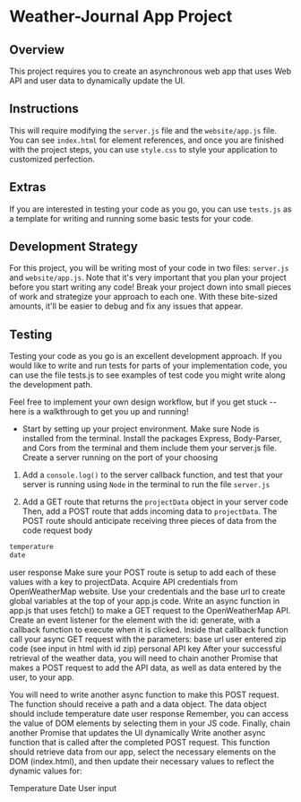 # Weather-Journal App Project

## Overview
This project requires you to create an asynchronous web app that uses Web API and user data to dynamically update the UI. 

## Instructions
This will require modifying the `server.js` file and the `website/app.js` file. You can see `index.html` for element references, and once you are finished with the project steps, you can use `style.css` to style your application to customized perfection.

## Extras
If you are interested in testing your code as you go, you can use `tests.js` as a template for writing and running some basic tests for your code.
## Development Strategy
For this project, you will be writing most of your code in two files: `server.js` and `website/app.js`. Note that it's very important that you plan your project before you start writing any code! Break your project down into small pieces of work and strategize your approach to each one. With these bite-sized amounts, it'll be easier to debug and fix any issues that appear.

## Testing
Testing your code as you go is an excellent development approach. If you would like to write and run tests for parts of your implementation code, you can use the file tests.js to see examples of test code you might write along the development path.

Feel free to implement your own design workflow, but if you get stuck -- here is a walkthrough to get you up and running!

- Start by setting up your project environment. Make sure Node is installed from the terminal. Install the packages Express, Body-Parser, and Cors from the terminal and them include them your server.js file.
Create a server running on the port of your choosing

1. Add a `console.log()` to the server callback function, and test that your server is running using `Node` in the terminal to run the file `server.js`

2. Add a GET route that returns the `projectData` object in your server code Then, add a POST route that adds incoming data to `projectData`.
The POST route should anticipate receiving three pieces of data from the
code request body
```javascript
temperature
date
```
user response
Make sure your POST route is setup to add each of these values with a key to projectData.
Acquire API credentials from OpenWeatherMap website. Use your credentials and the base url to create global variables at the top of your app.js code.
Write an async function in app.js that uses fetch() to make a GET request to the OpenWeatherMap API.
Create an event listener for the element with the id: generate, with a callback function to execute when it is clicked.
Inside that callback function call your async GET request with the parameters:
base url
user entered zip code (see input in html with id zip)
personal API key
After your successful retrieval of the weather data, you will need to chain another Promise that makes a POST request to add the API data, as well as data entered by the user, to your app.

You will need to write another async function to make this POST request.
The function should receive a path and a data object.
The data object should include
temperature
date
user response
Remember, you can access the value of DOM elements by selecting them in your JS code.
Finally, chain another Promise that updates the UI dynamically Write another async function that is called after the completed POST request. This function should retrieve data from our app, select the necessary elements on the DOM (index.html), and then update their necessary values to reflect the dynamic values for:

Temperature
Date
User input